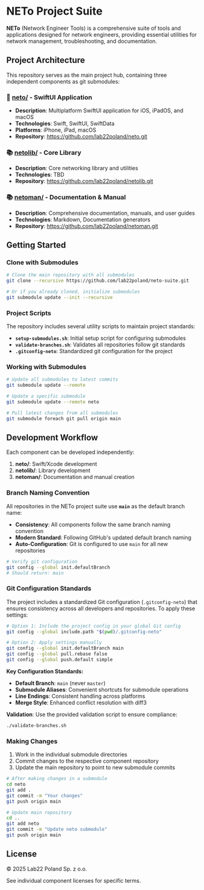 # NETo Project Suite

**NETo** (Network Engineer Tools) is a comprehensive suite of tools and applications designed for network engineers, providing essential utilities for network management, troubleshooting, and documentation.

## Project Architecture

This repository serves as the main project hub, containing three independent components as git submodules:

### 🚀 [neto/](./neto) - SwiftUI Application
- **Description**: Multiplatform SwiftUI application for iOS, iPadOS, and macOS
- **Technologies**: Swift, SwiftUI, SwiftData
- **Platforms**: iPhone, iPad, macOS
- **Repository**: https://github.com/lab22poland/neto.git

### 📚 [netolib/](./netolib) - Core Library
- **Description**: Core networking library and utilities
- **Technologies**: TBD
- **Repository**: https://github.com/lab22poland/netolib.git

### 📚 [netoman/](./netoman) - Documentation & Manual
- **Description**: Comprehensive documentation, manuals, and user guides
- **Technologies**: Markdown, Documentation generators
- **Repository**: https://github.com/lab22poland/netoman.git

## Getting Started

### Clone with Submodules

```bash
# Clone the main repository with all submodules
git clone --recursive https://github.com/lab22poland/neto-suite.git

# Or if you already cloned, initialize submodules
git submodule update --init --recursive
```

### Project Scripts

The repository includes several utility scripts to maintain project standards:

- **`setup-submodules.sh`**: Initial setup script for configuring submodules
- **`validate-branches.sh`**: Validates all repositories follow git standards
- **`.gitconfig-neto`**: Standardized git configuration for the project

### Working with Submodules

```bash
# Update all submodules to latest commits
git submodule update --remote

# Update a specific submodule
git submodule update --remote neto

# Pull latest changes from all submodules
git submodule foreach git pull origin main
```

## Development Workflow

Each component can be developed independently:

1. **neto/**: Swift/Xcode development
2. **netolib/**: Library development
3. **netoman/**: Documentation and manual creation

### Branch Naming Convention

All repositories in the NETo project suite use **`main`** as the default branch name:
- **Consistency**: All components follow the same branch naming convention
- **Modern Standard**: Following GitHub's updated default branch naming
- **Auto-Configuration**: Git is configured to use `main` for all new repositories

```bash
# Verify git configuration
git config --global init.defaultBranch
# Should return: main
```

### Git Configuration Standards

The project includes a standardized Git configuration (`.gitconfig-neto`) that ensures consistency across all developers and repositories. To apply these settings:

```bash
# Option 1: Include the project config in your global Git config
git config --global include.path "$(pwd)/.gitconfig-neto"

# Option 2: Apply settings manually
git config --global init.defaultBranch main
git config --global pull.rebase false
git config --global push.default simple
```

**Key Configuration Standards:**
- **Default Branch**: `main` (never `master`)
- **Submodule Aliases**: Convenient shortcuts for submodule operations
- **Line Endings**: Consistent handling across platforms
- **Merge Style**: Enhanced conflict resolution with diff3

**Validation**: Use the provided validation script to ensure compliance:
```bash
./validate-branches.sh
```

### Making Changes

1. Work in the individual submodule directories
2. Commit changes to the respective component repository
3. Update the main repository to point to new submodule commits

```bash
# After making changes in a submodule
cd neto
git add .
git commit -m "Your changes"
git push origin main

# Update main repository
cd ..
git add neto
git commit -m "Update neto submodule"
git push origin main
```

## License

© 2025 Lab22 Poland Sp. z o.o.

See individual component licenses for specific terms.
